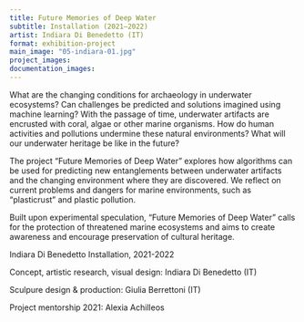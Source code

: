 ```yaml
---
title: Future Memories of Deep Water
subtitle: Installation (2021–2022)
artist: Indiara Di Benedetto (IT)
format: exhibition-project
main_image: "05-indiara-01.jpg"
project_images:
documentation_images:
---
```


What are the changing conditions for archaeology in underwater ecosystems? Can challenges be predicted and solutions imagined using machine learning? With the passage of time, underwater artifacts are encrusted with coral, algae or other marine organisms. How do human activities and pollutions undermine these natural environments? What will our underwater heritage be like in the future?

The project “Future Memories of Deep Water” explores how algorithms can be used for predicting new entanglements between underwater artifacts and the changing environment where they are discovered. We reflect on current problems and dangers for marine environments, such as “plasticrust” and plastic pollution.

Built upon experimental speculation, “Future Memories of Deep Water” calls for the protection of threatened marine ecosystems and aims to create awareness and encourage preservation of cultural heritage.

Indiara Di Benedetto Installation, 2021-2022

Concept, artistic research, visual design: Indiara Di Benedetto (IT)

Sculpure design & production: Giulia Berrettoni (IT)

Project mentorship 2021: Alexia Achilleos
